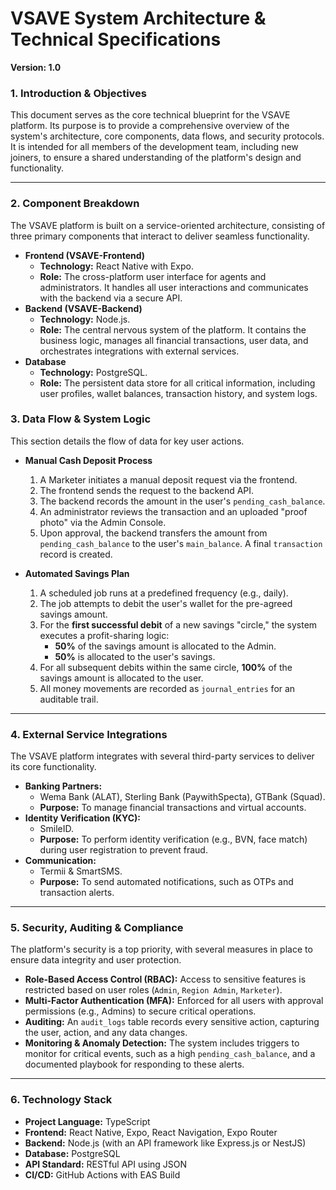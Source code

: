 # VSAVE System Architecture & Technical Specifications

**Version: 1.0**

### 1. Introduction & Objectives

This document serves as the core technical blueprint for the VSAVE platform. Its purpose is to provide a comprehensive overview of the system's architecture, core components, data flows, and security protocols. It is intended for all members of the development team, including new joiners, to ensure a shared understanding of the platform's design and functionality.

***

### 2. Component Breakdown

The VSAVE platform is built on a service-oriented architecture, consisting of three primary components that interact to deliver seamless functionality.

* **Frontend (VSAVE-Frontend)**
  * **Technology:** React Native with Expo.
  * **Role:** The cross-platform user interface for agents and administrators. It handles all user interactions and communicates with the backend via a secure API.
* **Backend (VSAVE-Backend)**
  * **Technology:** Node.js.
  * **Role:** The central nervous system of the platform. It contains the business logic, manages all financial transactions, user data, and orchestrates integrations with external services.
* **Database**
  * **Technology:** PostgreSQL.
  * **Role:** The persistent data store for all critical information, including user profiles, wallet balances, transaction history, and system logs.

### 3. Data Flow & System Logic

This section details the flow of data for key user actions.

* **Manual Cash Deposit Process**
    1. A Marketer initiates a manual deposit request via the frontend.
    2. The frontend sends the request to the backend API.
    3. The backend records the amount in the user's `pending_cash_balance`.
    4. An administrator reviews the transaction and an uploaded "proof photo" via the Admin Console.
    5. Upon approval, the backend transfers the amount from `pending_cash_balance` to the user's `main_balance`. A final `transaction` record is created.

* **Automated Savings Plan**
    1. A scheduled job runs at a predefined frequency (e.g., daily).
    2. The job attempts to debit the user's wallet for the pre-agreed savings amount.
    3. For the **first successful debit** of a new savings "circle," the system executes a profit-sharing logic:
        * **50%** of the savings amount is allocated to the Admin.
        * **50%** is allocated to the user's savings.
    4. For all subsequent debits within the same circle, **100%** of the savings amount is allocated to the user.
    5. All money movements are recorded as `journal_entries` for an auditable trail.

***

### 4. External Service Integrations

The VSAVE platform integrates with several third-party services to deliver its core functionality.

* **Banking Partners:**
  * Wema Bank (ALAT), Sterling Bank (PaywithSpecta), GTBank (Squad).
  * **Purpose:** To manage financial transactions and virtual accounts.
* **Identity Verification (KYC):**
  * SmileID.
  * **Purpose:** To perform identity verification (e.g., BVN, face match) during user registration to prevent fraud.
* **Communication:**
  * Termii & SmartSMS.
  * **Purpose:** To send automated notifications, such as OTPs and transaction alerts.

***

### 5. Security, Auditing & Compliance

The platform's security is a top priority, with several measures in place to ensure data integrity and user protection.

* **Role-Based Access Control (RBAC):** Access to sensitive features is restricted based on user roles (`Admin`, `Region Admin`, `Marketer`).
* **Multi-Factor Authentication (MFA):** Enforced for all users with approval permissions (e.g., Admins) to secure critical operations.
* **Auditing:** An `audit_logs` table records every sensitive action, capturing the user, action, and any data changes.
* **Monitoring & Anomaly Detection:** The system includes triggers to monitor for critical events, such as a high `pending_cash_balance`, and a documented playbook for responding to these alerts.

***

### 6. Technology Stack

* **Project Language:** TypeScript
* **Frontend:** React Native, Expo, React Navigation, Expo Router
* **Backend:** Node.js (with an API framework like Express.js or NestJS)
* **Database:** PostgreSQL
* **API Standard:** RESTful API using JSON
* **CI/CD:** GitHub Actions with EAS Build
